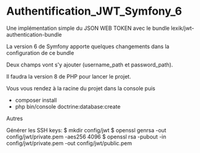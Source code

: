 # Authentification_JWT_Symfony_6
Une implémentation simple du JSON WEB TOKEN avec le bundle lexik/jwt-authentication-bundle

La version 6 de Symfony apporte quelques changements dans la configuration de ce bundle

Deux champs vont s'y ajouter (username_path et password_path).

Il faudra la version 8 de PHP pour lancer le projet.

Vous vous rendez à la racine du projet dans la console puis 

- composer install 
- php bin/console doctrine:database:create

Autres

Générer les SSH keys:
$ mkdir config/jwt
$ openssl genrsa -out config/jwt/private.pem -aes256 4096
$ openssl rsa -pubout -in config/jwt/private.pem -out config/jwt/public.pem